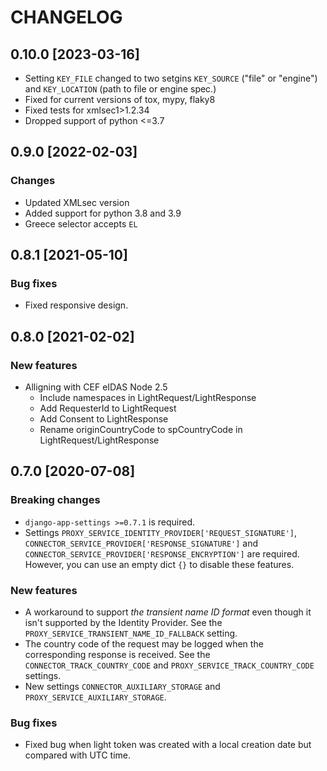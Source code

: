 CHANGELOG
=========

0.10.0 [2023-03-16]
----------

* Setting `KEY_FILE` changed to two setgins `KEY_SOURCE` ("file" or "engine") and `KEY_LOCATION` (path to file or engine spec.)
* Fixed for current versions of tox, mypy, flaky8
* Fixed tests for xmlsec1>1.2.34
* Dropped support of python <=3.7

0.9.0 [2022-02-03]
------------------

### Changes

* Updated XMLsec version
* Added support for python 3.8 and 3.9
* Greece selector accepts `EL`

0.8.1 [2021-05-10]
------------------

### Bug fixes

* Fixed responsive design.

0.8.0 [2021-02-02]
------------------

### New features

* Alligning with CEF eIDAS Node 2.5
    * Include namespaces in LightRequest/LightResponse
    * Add RequesterId to LightRequest
    * Add Consent to LightResponse
    * Rename originCountryCode to spCountryCode in LightRequest/LightResponse

0.7.0 [2020-07-08]
------------------

### Breaking changes

* `django-app-settings >=0.7.1` is required.
* Settings `PROXY_SERVICE_IDENTITY_PROVIDER['REQUEST_SIGNATURE']`, `CONNECTOR_SERVICE_PROVIDER['RESPONSE_SIGNATURE']` and `CONNECTOR_SERVICE_PROVIDER['RESPONSE_ENCRYPTION']` are required.
  However, you can use an empty dict `{}` to disable these features.

### New features

* A workaround to support *the transient name ID format* even though it isn't supported by the Identity Provider.
  See the `PROXY_SERVICE_TRANSIENT_NAME_ID_FALLBACK` setting.
* The country code of the request may be logged when the corresponding response is received.
  See the `CONNECTOR_TRACK_COUNTRY_CODE` and `PROXY_SERVICE_TRACK_COUNTRY_CODE` settings.
* New settings `CONNECTOR_AUXILIARY_STORAGE` and `PROXY_SERVICE_AUXILIARY_STORAGE`.

### Bug fixes

* Fixed bug when light token was created with a local creation date but compared with UTC time.
